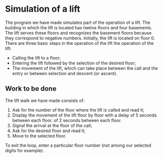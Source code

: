 # Simulation of a lift
The program we have made simulates part of the operation of a
lift. The building in which the lift is located has twelve floors and four basements. The lift serves these floors and recognizes the basement floors because they correspond to negative numbers.
Initially, the lift is located on floor 0. There are three basic steps in the operation of the lift
the operation of the lift:
- Calling the lift to a floor;
- Entering the lift followed by the selection of the desired floor;
- The movement of the lift, which can take place between the call and the entry or
  between selection and descent (or ascent).
## Work to be done
The lift walk we have made consists of:
1. Ask for the number of the floor where the lift is called and read it;
2. Display the movement of the lift floor by floor with a delay of 5 seconds between each floor.
   of 2 seconds between each floor.
3. Signal the arrival at the floor of the call;
4. Ask for the desired floor and read it;
5. Move to the selected floor.
<p>To exit the loop, enter a particular floor number (not among our selected digits for example).</p>